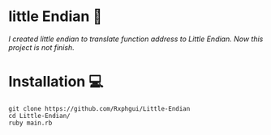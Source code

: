 # little Endian 🥶

*I created little endian to translate function address to Little Endian. Now this project is not finish.*

# Installation 💻

```
git clone https://github.com/Rxphgui/Little-Endian
cd Little-Endian/
ruby main.rb
```
